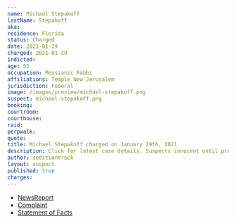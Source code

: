 ```yaml
---
name: Michael Stepakoff
lastName: Stepakoff
aka:
residence: Florida
status: Charged
date: 2021-01-29
charged: 2021-01-29
indicted:
age: 55
occupation: Messianic Rabbi
affiliations: Temple New Jerusalem
jurisdiction: Federal
image: /images/preview/michael-stepakoff.png
suspect: michael-stepakoff.png
booking:
courtroom:
courthouse:
raid:
perpwalk:
quote:
title: Michael Stepakoff charged on January 29th, 2021
description: Click for latest case details. Suspects innocent until proven guilty.
author: seditiontrack
layout: suspect
published: true
charges:
---
```

- [NewsReport](https://www.wfla.com/news/pinellas-county/palm-harbor-rabbi-arrested-accused-of-storming-us-capitol-on-jan-6/)
- [Complaint](https://www.justice.gov/opa/page/file/1362386/download)
- [Statement of Facts](https://www.justice.gov/opa/page/file/1362386/download)
